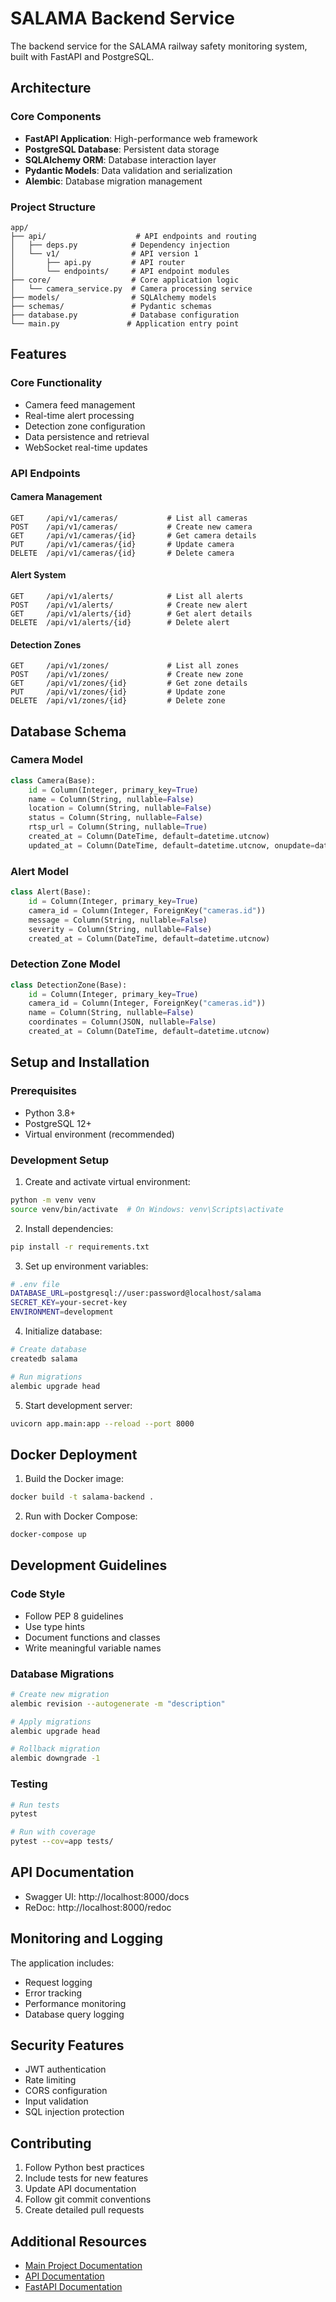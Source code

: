 # SALAMA Backend Service

The backend service for the SALAMA railway safety monitoring system, built with FastAPI and PostgreSQL.

## Architecture

### Core Components

- **FastAPI Application**: High-performance web framework
- **PostgreSQL Database**: Persistent data storage
- **SQLAlchemy ORM**: Database interaction layer
- **Pydantic Models**: Data validation and serialization
- **Alembic**: Database migration management

### Project Structure

```
app/
├── api/                    # API endpoints and routing
│   ├── deps.py            # Dependency injection
│   └── v1/                # API version 1
│       ├── api.py         # API router
│       └── endpoints/     # API endpoint modules
├── core/                  # Core application logic
│   └── camera_service.py  # Camera processing service
├── models/                # SQLAlchemy models
├── schemas/               # Pydantic schemas
├── database.py            # Database configuration
└── main.py               # Application entry point
```

## Features

### Core Functionality

- Camera feed management
- Real-time alert processing
- Detection zone configuration
- Data persistence and retrieval
- WebSocket real-time updates

### API Endpoints

#### Camera Management

```
GET     /api/v1/cameras/           # List all cameras
POST    /api/v1/cameras/           # Create new camera
GET     /api/v1/cameras/{id}       # Get camera details
PUT     /api/v1/cameras/{id}       # Update camera
DELETE  /api/v1/cameras/{id}       # Delete camera
```

#### Alert System

```
GET     /api/v1/alerts/            # List all alerts
POST    /api/v1/alerts/            # Create new alert
GET     /api/v1/alerts/{id}        # Get alert details
DELETE  /api/v1/alerts/{id}        # Delete alert
```

#### Detection Zones

```
GET     /api/v1/zones/             # List all zones
POST    /api/v1/zones/             # Create new zone
GET     /api/v1/zones/{id}         # Get zone details
PUT     /api/v1/zones/{id}         # Update zone
DELETE  /api/v1/zones/{id}         # Delete zone
```

## Database Schema

### Camera Model

```python
class Camera(Base):
    id = Column(Integer, primary_key=True)
    name = Column(String, nullable=False)
    location = Column(String, nullable=False)
    status = Column(String, nullable=False)
    rtsp_url = Column(String, nullable=True)
    created_at = Column(DateTime, default=datetime.utcnow)
    updated_at = Column(DateTime, default=datetime.utcnow, onupdate=datetime.utcnow)
```

### Alert Model

```python
class Alert(Base):
    id = Column(Integer, primary_key=True)
    camera_id = Column(Integer, ForeignKey("cameras.id"))
    message = Column(String, nullable=False)
    severity = Column(String, nullable=False)
    created_at = Column(DateTime, default=datetime.utcnow)
```

### Detection Zone Model

```python
class DetectionZone(Base):
    id = Column(Integer, primary_key=True)
    camera_id = Column(Integer, ForeignKey("cameras.id"))
    name = Column(String, nullable=False)
    coordinates = Column(JSON, nullable=False)
    created_at = Column(DateTime, default=datetime.utcnow)
```

## Setup and Installation

### Prerequisites

- Python 3.8+
- PostgreSQL 12+
- Virtual environment (recommended)

### Development Setup

1. Create and activate virtual environment:

```bash
python -m venv venv
source venv/bin/activate  # On Windows: venv\Scripts\activate
```

2. Install dependencies:

```bash
pip install -r requirements.txt
```

3. Set up environment variables:

```bash
# .env file
DATABASE_URL=postgresql://user:password@localhost/salama
SECRET_KEY=your-secret-key
ENVIRONMENT=development
```

4. Initialize database:

```bash
# Create database
createdb salama

# Run migrations
alembic upgrade head
```

5. Start development server:

```bash
uvicorn app.main:app --reload --port 8000
```

## Docker Deployment

1. Build the Docker image:

```bash
docker build -t salama-backend .
```

2. Run with Docker Compose:

```bash
docker-compose up
```

## Development Guidelines

### Code Style

- Follow PEP 8 guidelines
- Use type hints
- Document functions and classes
- Write meaningful variable names

### Database Migrations

```bash
# Create new migration
alembic revision --autogenerate -m "description"

# Apply migrations
alembic upgrade head

# Rollback migration
alembic downgrade -1
```

### Testing

```bash
# Run tests
pytest

# Run with coverage
pytest --cov=app tests/
```

## API Documentation

- Swagger UI: http://localhost:8000/docs
- ReDoc: http://localhost:8000/redoc

## Monitoring and Logging

The application includes:

- Request logging
- Error tracking
- Performance monitoring
- Database query logging

## Security Features

- JWT authentication
- Rate limiting
- CORS configuration
- Input validation
- SQL injection protection

## Contributing

1. Follow Python best practices
2. Include tests for new features
3. Update API documentation
4. Follow git commit conventions
5. Create detailed pull requests

## Additional Resources

- [Main Project Documentation](../README.md)
- [API Documentation](http://localhost:8000/docs)
- [FastAPI Documentation](https://fastapi.tiangolo.com/)
